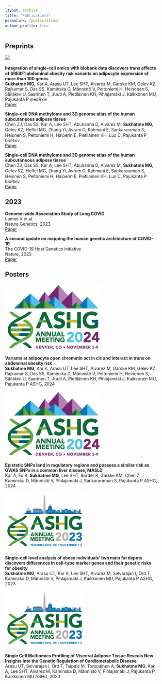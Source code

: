 ```yaml
---
layout: archive
title: "Publications"
permalink: /publications/
author_profile: true
---
```


## Preprints
<div class="publication-entry">
  <div class="publication-figure"> 
     <img src="/images/ccc.png">
  </div>
  <div class="publication-text">
    <p>
      <strong>Integration of single-cell omics with biobank data discovers trans eﬀects of SREBF1 abdominal obesity risk variants on adipocyte expression of more than 100 genes</strong><br>
      <strong>Sukhatme MG</strong>, Kar A, Arasu UT, Lee SHT, Alvarez M, Garske KM, Gelev KZ, Rajkumar S, Das SS, Kaminska D, Männistö V, Peltoniemi H, Heinonen S, Säiläkivi U, Saarinen T, Juuti A, Pietiläinen KH, Pihlajamäki J, Kaikkonen MU, Pajukanta P
      medRxiv<br>       
      <a href="https://www.medrxiv.org/content/10.1101/2024.11.22.24317804v1">Paper</a>
    </p>
  </div>
</div>

<div class="publication-entry">
  <div class="publication-text">
    <p>
      <strong>Single-cell DNA methylome and 3D genome atlas of the human subcutaneous adipose tissue</strong><br>
      Chen ZJ, Das SS, Kar A, Lee SHT, Abuhanna D, Alvarez M, <strong>Sukhatme MG</strong>, Gelev KZ, Heﬀel MG, Zhang Yi, Avram O, Rahmani E, Sankararaman S, Heionen S, Peltoniemi H, Halperin E, Pietiläinen KH, Luo C, Pajukanta P
      bioRxiv<br>       
      <a href="https://www.biorxiv.org/content/10.1101/2024.11.02.621694v1">Paper</a>
    </p>
  </div>
</div>

<div class="publication-entry">
  <div class="publication-text">
    <p>
      <strong>Single-cell DNA methylome and 3D genome atlas of the human subcutaneous adipose tissue</strong><br>
      Chen ZJ, Das SS, Kar A, Lee SHT, Abuhanna D, Alvarez M, <strong>Sukhatme MG</strong>, Gelev KZ, Heﬀel MG, Zhang Yi, Avram O, Rahmani E, Sankararaman S, Heionen S, Peltoniemi H, Halperin E, Pietiläinen KH, Luo C, Pajukanta P
      bioRxiv<br>       
      <a href="https://www.biorxiv.org/content/10.1101/2024.11.02.621694v1">Paper</a>
    </p>
  </div>
</div>


## 2023
<div class="publication-entry">
  <div class="publication-text">
    <p>
      <strong>Genome-wide Association Study of Long COVID</strong><br>
      Lammi V et al.<br>
      Nature Genetics, 2023<br>
      <a href="https://www.medrxiv.org/content/10.1101/2023.06.29.23292056v1">Paper</a>
    </p>
  </div>
</div>

<div class="publication-entry">
  <div class="publication-text">
    <p>
      <strong>A second update on mapping the human genetic architecture of COVID-19</strong><br>
      The COVID-19 Host Genetics Initiative<br>
      Nature, 2023<br>       
      <a href="https://www.nature.com/articles/s41586-023-06355-3">Paper</a>
    </p>
  </div>
</div>

## Posters
<div class="publication-entry">
  <div class="publication-figure"> 
     <img src="/images/ASHG_2024_img.png">
  </div>
  <div class="publication-text">
    <p>
      <strong>Variants at adipocyte open chromatin act in cis and interact in trans on abdominal obesity risk</strong><br>
      <strong>Sukhatme MG</strong>, Kar A, Arasu UT, Lee SHT, Alvarez M, Garske KM, Gelev KZ, Rajkumar S, Das SS, Kaminska D, Männistö V, Peltoniemi H, Heinonen S, Säiläkivi U, Saarinen T, Juuti A, Pietiläinen KH, Pihlajamäki J, Kaikkonen MU, Pajukanta P
      ASHG, 2024<br> 
    </p>
  </div>
</div>

<div class="publication-entry">
  <div class="publication-figure"> 
     <img src="/images/ASHG_2024_img.png">
  </div>
  <div class="publication-text">
    <p>
      <strong>Epistatic SNPs land in regulatory regions and possess a similar risk as GWAS SNPs in a common liver disease, MASLD</strong><br>
      Kar A, Fu B, <strong>Sukhatme MG</strong>, Lee SHT, Border R, Garske KM, Chen Z, Kaminska D, Männistö V, Pihlajamäki J, Sankararaman S, Pajukanta P
      ASHG, 2024<br> 
    </p>
  </div>
</div>

<div class="publication-entry">
  <div class="publication-figure"> 
     <img src="/images/ASHG_2023_img.png">
  </div>
  <div class="publication-text">
    <p>
      <strong>Single-cell level analysis of obese individuals’ two main fat depots discovers differences in cell-type marker genes and their genetic risks for obesity</strong><br>
      <strong>Sukhatme MG</strong>, Arasu UT, Kar A, Lee SHT, Alvarez M, Selvarajan I, Örd T, Kaminska D, Männistö V, Pihlajamäki J, Kaikkonen MU, Pajukanta P
      ASHG, 2023<br> 
    </p>
  </div>
</div>

<div class="publication-entry">
  <div class="publication-figure"> 
     <img src="/images/ASHG_2023_img.png">
  </div>
  <div class="publication-text">
    <p>
      <strong>Single Cell Multiomics Profiling of Visceral Adipose Tissue Reveals New Insights into the Genetic Regulation of Cardiometabolic Disease</strong><br>
      Arasu UT, Selvarajan I, Örd T, Taipale M, Toropainen A, <strong>Sukhatme MG</strong>, Kar A, Lee SHT, Alvarez M, Kaminska D, Männistö V, Pihlajamäki J, Pajukanta P, Kaikkonen MU
      ASHG, 2023<br> 
    </p>
  </div>
</div>


